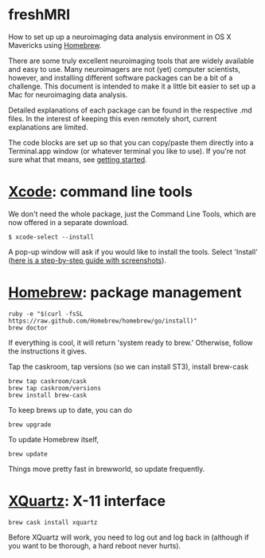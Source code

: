 freshMRI
==========

How to set up up a neuroimaging data analysis environment in OS X Mavericks using [Homebrew](brew.sh).

There are some truly excellent neuroimaging tools that are widely available and easy to use. Many neuroimagers are not (yet) computer scientists, however, and installing different software packages can be a bit of a challenge. This document is intended to make it a little bit easier to set up a Mac for neuroimaging data analysis.

Detailed explanations of each package can be found in the respective .md files. In the interest of keeping this even remotely short, current explanations are limited.

The code blocks are set up so that you can copy/paste them directly into a Terminal.app window (or whatever terminal you like to use). If you're not sure what that means, see [getting started](gettingstarted.md).

[Xcode](https://itunes.apple.com/us/app/xcode/id497799835?mt=12): command line tools
==================

We don't need the whole package, just the Command Line Tools, which are now offered in a separate download.
```
$ xcode-select --install
```
A pop-up window will ask if you would like to install the tools. Select 'Install' ([here is a step-by-step guide with screenshots](http://www.computersnyou.com/2025/2013/06/install-command-line-tools-in-osx-10-9-mavericks-how-to/)).

[Homebrew](brew.sh): package management
==================

```
ruby -e "$(curl -fsSL https://raw.github.com/Homebrew/homebrew/go/install)"
brew doctor
```
If everything is cool, it will return 'system ready to brew.' Otherwise, follow the instructions it gives.

Tap the caskroom, tap versions (so we can install ST3), install brew-cask
```
brew tap caskroom/cask
brew tap caskroom/versions
brew install brew-cask
```

To keep brews up to date, you can do
```
brew upgrade
```
To update Homebrew itself,
```
brew update
```
Things move pretty fast in brewworld, so update frequently.

[XQuartz](http://xquartz.macosforge.org): X-11 interface
==================
```
brew cask install xquartz
```
Before XQuartz will work, you need to log out and log back in (although if you want to be thorough, a hard reboot never hurts).

